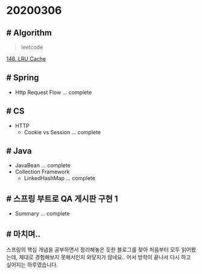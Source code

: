 # 20200306

## # Algorithm
> leetcode  

[146. LRU Cache](https://github.com/Hyune-c/algorithm/tree/master/src/main/java/leetcode/lrucache)  

## # Spring
- Http Request Flow ... complete

## # CS
- HTTP
    - Cookie vs Session ... complete
      
## # Java
- JavaBean ... complete
- Collection Framework
    - LinkedHashMap ... complete

## # 스프링 부트로 QA 게시판 구현 1
-  Summary ... complete
    
## # 마치며.. 
스프링의 핵심 개념을 공부하면서 정리해놓은 듯한 블로그를 찾아 처음부터 모두 읽어봤는데, 제대로 경험해보지 못해서인지 와닿지가 않네요.. 어서 방학이 끝나서 다시 하고 싶어지는 하루였습니다.
